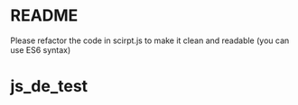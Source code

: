 # README #

Please refactor the code in scirpt.js to make it clean and readable (you can use ES6 syntax)
# js_de_test
